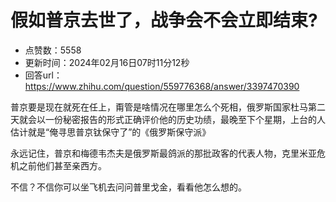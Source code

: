 # 假如普京去世了，战争会不会立即结束?
- 点赞数：5558
- 更新时间：2024年02月16日07时11分12秒
- 回答url：https://www.zhihu.com/question/559776368/answer/3397470390
<body>
 <p data-pid="l4UNpdA6">普京要是现在就死在任上，甭管是啥情况在哪里怎么个死相，俄罗斯国家杜马第二天就会以一份秘密报告的形式正确评价他的历史功绩，最晚至下个星期，上台的人估计就是“俺寻思普京钛保守了”的《俄罗斯保守派》</p>
 <p data-pid="OhERBQXB">永远记住，普京和梅德韦杰夫是俄罗斯最鸽派的那批政客的代表人物，克里米亚危机之前他们甚至亲西方。</p>
 <p data-pid="0DVeVg-B">不信？不信你可以坐飞机去问问普里戈金，看看他怎么想的。</p>
</body>